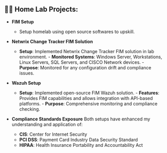 <h2>👨‍💻 Home Lab Projects:</h2>

- <b>FIM Setup</b>
  - Setup homelab using open source softwares to upskill.
    
- <b>Netwrix Change Tracker FIM Solution</b>
  - **Setup**: Implemented Netwrix Change Tracker FIM solution in lab environment. - **Monitored Systems**: Windows Server, Workstations, Linux Servers, SQL Servers, and CISCO Network devices. - **Purpose**: Monitored for any configuration drift and compliance issues.
 
- <b>Wazuh Setup</b>
  - **Setup**: Implemented open-source FIM Wazuh solution. - **Features**: Provides FIM capabilities and allows integration with API-based platforms. - **Purpose**: Comprehensive monitoring and compliance checking.

- <b>Compliance Standards Exposure</b>
  Both setups have enhanced my understanding and application of:
  - **CIS**: Center for Internet Security
  - **PCI DSS**: Payment Card Industry Data Security Standard
  - **HIPAA**: Health Insurance Portability and Accountability Act
